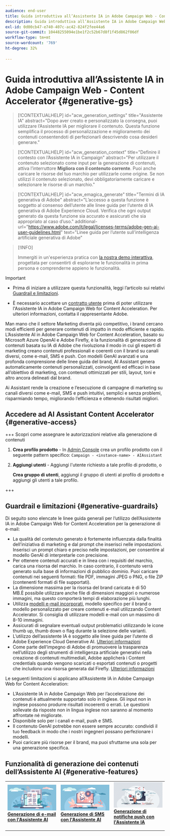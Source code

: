 ```yaml
---
audience: end-user
title: Guida introduttiva all’Assistente IA in Adobe Campaign Web - Content Accelerator
description: Guida introduttiva all’Assistente IA in Adobe Campaign Web - Content Accelerator
exl-id: 0d00cb47-e740-407c-ac42-824f2fee44a6
source-git-commit: 10448255094e1be1f2c52b67d8f1f45d862f06df
workflow-type: tm+mt
source-wordcount: '769'
ht-degree: 32%

---
```


# Guida introduttiva all’Assistente IA in Adobe Campaign Web - Content Accelerator  {#generative-gs}

>[!CONTEXTUALHELP]
>id="acw_generation_settings"
>title="Assistente IA"
>abstract="Dopo aver creato e personalizzato la consegna, puoi utilizzare l’Assistente IA per migliorare il contenuto. Questa funzione semplifica il processo di personalizzazione e miglioramento dei contenuti consentendoti di perfezionarli descrivendo cosa desideri generare."


>[!CONTEXTUALHELP]
>id="acw_generation_context"
>title="Definire il contesto con l’Assistente IA in Campaign"
>abstract="Per utilizzare il contenuto selezionato come input per la generazione di contenuti, attiva l’interruttore **Migliora con il contenuto corrente**. Puoi anche caricare le risorse del tuo marchio per utilizzarle come origine. Se non utilizzi il contenuto selezionato, devi obbligatoriamente caricare e selezionare le risorse di un marchio."

>[!CONTEXTUALHELP]
>id="acw_emagica_generate"
>title="Termini di IA generativa di Adobe"
>abstract="L’accesso a questa funzione è soggetto al consenso dell’utente alle linee guida per l’utente di IA generativa di Adobe Experience Cloud. Verifica che ogni output generato da questa funzione sia accurato e assicurati che sia appropriato al caso d’uso."
>additional-url="https://www.adobe.com/it/legal/licenses-terms/adobe-gen-ai-user-guidelines.html" text="Linee guida per l’utente sull’intelligenza artificiale generativa di Adobe"

>[!INFO]
>
>Immergiti in un&#39;esperienza pratica con [la nostra demo interattiva](https://experienceleague.adobe.com/en/apps/journey-optimizer/ai-assistant-content-accelerator), progettata per consentirti di esplorarne le funzionalità in prima persona e comprenderne appieno le funzionalità.

>[!IMPORTANT]
>
>* Prima di iniziare a utilizzare questa funzionalità, leggi l’articolo sui relativi [Guardrail e limitazioni](#generative-guardrails).
>
>* È necessario accettare un [contratto utente](https://www.adobe.com/legal/licenses-terms/adobe-dx-gen-ai-user-guidelines.html) prima di poter utilizzare l&#39;Assistente IA in Adobe Campaign Web for Content Acceleration. Per ulteriori informazioni, contatta il rappresentante Adobe.

Man mano che il settore Marketing diventa più competitivo, i brand cercano modi efficienti per generare contenuti di impatto in modo efficiente e rapido. L’Assistente AI in Adobe Campaign Web for Content Acceleration, basato su Microsoft Azure OpenAI e Adobe Firefly, è la funzionalità di generazione di contenuti basata su IA di Adobe che rivoluziona il modo in cui gli esperti di marketing creano contenuti professionali e coerenti con il brand su canali diversi, come e-mail, SMS e push. Con modelli GenAI avanzati e una profonda comprensione delle linee guida del brand, AI Assistant genera automaticamente contenuti personalizzati, coinvolgenti ed efficaci in base all’obiettivo di marketing, con contenuti ottimizzati per stili, layout, toni e altro ancora delineati dal brand.

Ai Assistant rende la creazione e l’esecuzione di campagne di marketing su canali diversi come e-mail, SMS e push intuitivi, semplici e senza problemi, risparmiando tempo, migliorando l’efficienza e ottenendo risultati migliori.

## Accedere ad AI Assistant Content Accelerator {#generative-access}

+++  Scopri come assegnare le autorizzazioni relative alla generazione di contenuti

1. **Crea profilo prodotto** - In [Admin Console](https://stage.adminconsole.adobe.com/) crea un profilo prodotto con il seguente pattern specifico: `Campaign - <instance-name> - AIAssistant`

1. **Aggiungi utenti** - Aggiungi l&#39;utente richiesto a tale profilo di prodotto,
o

   **Crea gruppo di utenti**, aggiungi il gruppo di utenti al profilo di prodotto e aggiungi gli utenti a tale profilo.

+++

## Guardrail e limitazioni {#generative-guardrails}

Di seguito sono elencate le linee guida generali per l’utilizzo dell’Assistente IA in Adobe Campaign Web for Content Acceleration per la generazione di e-mail:

* La qualità del contenuto generato è fortemente influenzata dalla finalità dell’iniziativa di marketing e dal prompt che inserisci nelle impostazioni. Inserisci un prompt chiaro e preciso nelle impostazioni, per consentire al modello GenAI di interpretarle con precisione. 
* Per ottenere contenuti accurati e in linea con i requisiti del marchio, carica una risorsa del marchio. In caso contrario, il contenuto verrà generato sulla base di informazioni di pubblico dominio. Puoi caricare contenuti nei seguenti formati: file PDF, immagini JPEG o PNG, o file ZIP (contenenti formati di file supportati).
* La dimensione massima per la risorsa del brand caricata è di 50 MB.È possibile utilizzare anche file di dimensioni maggiori o numerose immagini, ma questo comporterà tempi di elaborazione più lunghi.
* Utilizza [modelli e-mail incorporati](../email/create-email-templates.md), modello specifico per il brand o modello personalizzato per creare contenuti e-mail utilizzando Content Accelerator. Si consiglia di utilizzare modelli e-mail con un massimo di 8-10 immagini.
* Assicurati di segnalare eventuali output problematici utilizzando le icone thumb up, thumb down o flag durante la selezione delle varianti.
* L’utilizzo dell’assistente IA è soggetto alle linee guida per l’utente di Adobe Experience Cloud Generative AI. [Ulteriori informazioni](https://www.adobe.com/legal/licenses-terms/adobe-dx-gen-ai-user-guidelines.html)
* Come parte dell’impegno di Adobe di promuovere la trasparenza nell’utilizzo degli strumenti di intelligenza artificiale generativi nella creazione di contenuti multimediali, Adobe applicherà i Content credentials quando vengono scaricati o esportati contenuti o progetti che includono una risorsa generata dal Firefly. [Ulteriori informazioni](https://helpx.adobe.com/firefly/using/content-credentials.html)

Le seguenti limitazioni si applicano all’Assistente IA in Adobe Campaign Web for Content Acceleration:

* L’Assistente IA in Adobe Campaign Web per l’accelerazione dei contenuti è attualmente supportato solo in inglese. Gli input non in inglese possono produrre risultati incoerenti o errati. Le questioni sollevate da risposte non in lingua inglese non saranno al momento affrontate né migliorate.
* Disponibile solo per i canali e-mail, push e SMS.
* Il contenuto GenAI potrebbe non essere sempre accurato: condividi il tuo feedback in modo che i nostri ingegneri possano perfezionare i modelli.
* Puoi caricare più risorse per il brand, ma puoi sfruttarne una sola per una generazione specifica.

## Funzionalità di generazione dei contenuti dell’Assistente AI {#generative-features}

<table style="table-layout:fixed"><tr style="border: 0;">
<td>
<a href="generative-content.md">
<img alt="Generazione di e-mail" src="assets/do-not-localize/text-genai.jpeg">
</a>
<div>
<a href="generative-content.md"><strong>Generazione di e-mail con l'Assistente AI</strong></a>
</div>
<p>
</td>
<td>
<a href="generative-sms.md">
<img alt="Generazione di SMS" src="assets/do-not-localize/image-genai.jpeg">
</a>
<div><a href="generative-sms.md"><strong>Generazione di SMS con l'Assistente AI</strong>
</div>
<p>
</td>
<td>
<a href="generative-push.md">
<img alt="Generazione push" src="assets/do-not-localize/email-genai.jpeg">
</a>
<div>
<a href="generative-push.md"><strong>Generazione di notifiche push con l'Assistente IA</strong></a>
</div>
<p></td>
</tr></table>
